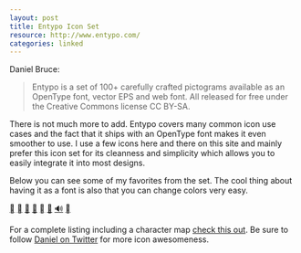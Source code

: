 ```yaml
---
layout: post
title: Entypo Icon Set
resource: http://www.entypo.com/
categories: linked
---
```

Daniel Bruce:

> Entypo is a set of 100+ carefully crafted pictograms available as an OpenType font, vector
> EPS and web font. All released for free under the Creative Commons license CC BY-SA.

There is not much more to add. Entypo covers many common icon use cases and the fact that it
ships with an OpenType font makes it even smoother to use.
I use a few icons here and there on this site and mainly prefer this icon set for its
cleanness and simplicity which allows you to easily integrate it into most designs.

Below you can see some of my favorites from the set. The cool thing about having it as
a font is also that you can change colors very easy.

<section id="socialize">
<p>
<a href="http://twitter.com/martinklepsch" target="_blank" class="icon"><span class="hint--bottom" data-hint="I say stupid things in public on Twitter">&#59160;</span></a>
<a href="http://github.com/mklappstuhl" target="_blank" class="icon"><span class="hint--bottom" data-hint="I share code on Github">&#59156;</span></a>
<a href="http://pinboard.in/u:mklappstuhl" target="_blank" class="icon"><span class="hint--bottom" data-hint="I save interesting links at Pinboard">&#128209;</span></a>
<a href="http://facebook.com/martinklepsch" target="_blank" class="icon"><span class="hint--bottom" data-hint="I have “friends” on Facebook">&#128101;</span></a>
<a href="http://foursquare.com/mklappstuhl" target="_blank" class="icon"><span class="hint--bottom" data-hint="I check in in places on Foursquare">&#59175;</span></a>
<a href="http://instagram.com/mklappstuhl" target="_blank" class="icon"><span class="hint--bottom" data-hint="I post pretty pictures to Instagram">&#127748;</span></a>
<a href="http://soundcloud.com/mklappstuhl" target="_blank" class="icon"><span class="hint--bottom" data-hint="I listen to and share music on Soundcloud">&#128266;</span></a>
<a href="http://pinterest.com/martinklepsch" target="_blank" class="icon"><span class="hint--bottom" data-hint="I collect pretty things on Pinterest">&#59392;</span></a>
</p>
</section>

For a complete listing including a character map [check this out](http://bistro.convergencecms.co/entypo).
Be sure to follow [Daniel on Twitter](http://twitter.com/danielbruce_) for more icon
awesomeness.

